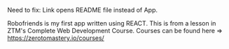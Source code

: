 Need to fix: Link opens README file instead of App.

Robofriends is my first app written using REACT. This is from
a lesson in ZTM's Complete Web Development Course.
Courses can be found here => https://zerotomastery.io/courses/